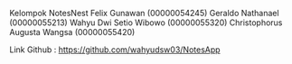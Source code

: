 Kelompok NotesNest
Felix Gunawan (00000054245)
Geraldo Nathanael (00000055213)
Wahyu Dwi Setio Wibowo (00000055320)
Christophorus Augusta Wangsa (00000055420)

Link Github : 
https://github.com/wahyudsw03/NotesApp
